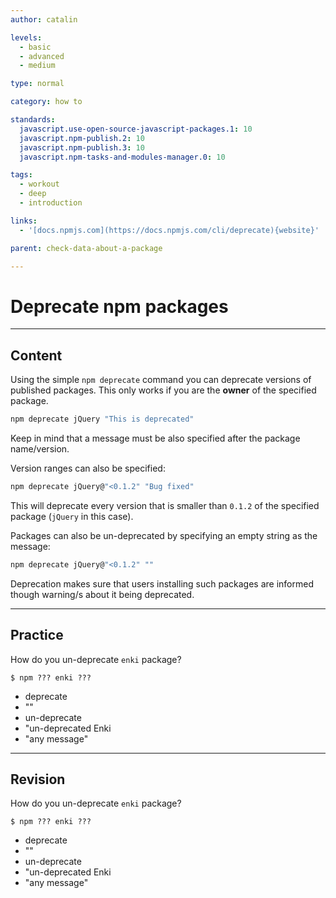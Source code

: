 ```yaml
---
author: catalin

levels:
  - basic
  - advanced
  - medium

type: normal

category: how to

standards:
  javascript.use-open-source-javascript-packages.1: 10
  javascript.npm-publish.2: 10
  javascript.npm-publish.3: 10
  javascript.npm-tasks-and-modules-manager.0: 10

tags:
  - workout
  - deep
  - introduction

links:
  - '[docs.npmjs.com](https://docs.npmjs.com/cli/deprecate){website}'

parent: check-data-about-a-package

---
```

# Deprecate npm packages

---
## Content

Using the simple `npm deprecate` command you can deprecate versions of published packages. This only works if you are the **owner** of the specified package.
```bash
npm deprecate jQuery "This is deprecated"
```
Keep in mind that a message must be also specified after the package name/version.

Version ranges can also be specified:
```bash
npm deprecate jQuery@"<0.1.2" "Bug fixed"
```

This will deprecate every version that is smaller than `0.1.2` of the specified package (`jQuery` in this case).

Packages can also be un-deprecated by specifying an empty string as the message:
```bash
npm deprecate jQuery@"<0.1.2" ""
```

Deprecation makes sure that users installing such packages are informed though warning/s about it being deprecated.

---
## Practice

How do you un-deprecate `enki` package?

```
$ npm ??? enki ???
```


* deprecate
* ""
* un-deprecate
* "un-deprecated Enki
* "any message"

---
## Revision

How do you un-deprecate `enki` package?

```
$ npm ??? enki ???
```

* deprecate
* ""
* un-deprecate
* "un-deprecated Enki
* "any message"
